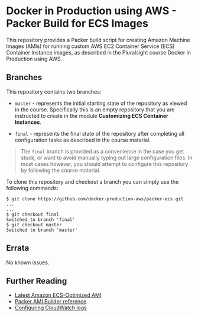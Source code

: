 # Docker in Production using AWS - Packer Build for ECS Images

This repository provides a Packer build script for creating Amazon Machine Images (AMIs) for running custom AWS EC2 Container Service (ECS) Container Instance images, as described in the Pluralsight course Docker in Production using AWS.

## Branches

This repository contains two branches:

- `master` - represents the initial starting state of the repository as viewed in the course.  Specifically this is an empty repository that you are instructed to create in the module **Customizing ECS Container Instances**.

- `final` - represents the final state of the repository after completing all configuration tasks as described in the course material.

> The `final` branch is provided as a convenience in the case you get stuck, or want to avoid manually typing out large configuration files.  In most cases however, you should attempt to configure this repository by following the course material.

To clone this repository and checkout a branch you can simply use the following commands:

```
$ git clone https://github.com/docker-production-aws/packer-ecs.git
...
...
$ git checkout final
Switched to branch 'final'
$ git checkout master
Switched to branch 'master'
```

## Errata

No known issues.

## Further Reading

- [Latest Amazon ECS-Optimized AMI](http://docs.aws.amazon.com/AmazonECS/latest/developerguide/ecs-optimized_AMI.html)
- [Packer AMI Builder reference](https://www.packer.io/docs/builders/amazon-ebs.html)
- [Configuring CloudWatch logs](http://docs.aws.amazon.com/AmazonECS/latest/developerguide/using_cloudwatch_logs.html)